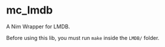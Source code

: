 # mc_lmdb

A Nim Wrapper for LMDB.

Before using this lib, you must run `make` inside the `LMDB/` folder.
